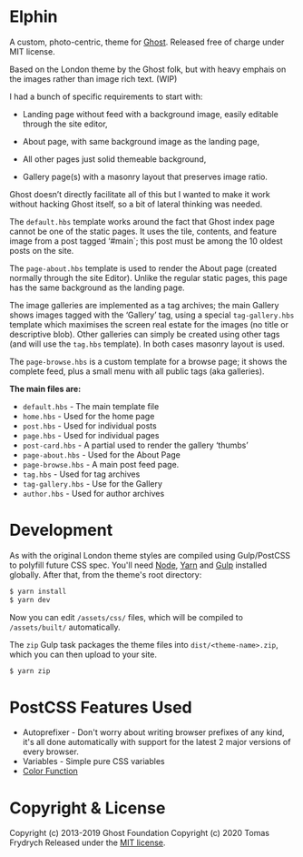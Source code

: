 # Elphin

A custom, photo-centric, theme for [Ghost](http://github.com/tryghost/ghost/). Released free of charge under MIT license.

Based on the London theme by the Ghost folk, but with heavy emphais on the images rather than image rich text. (WIP)

I had a bunch of specific requirements to start with:

* Landing page without feed with a background image, easily editable through
  the site editor,

* About page, with same background image as the landing page,

* All other pages just solid themeable background,

* Gallery page(s) with a masonry layout that preserves image ratio.

Ghost doesn’t directly facilitate all of this but I wanted to make it work without hacking Ghost itself, so a bit of lateral thinking was needed.

The `default.hbs` template works around the fact that Ghost index page cannot
be one of the static pages. It uses the tile, contents, and feature image from a post tagged ‘#main`; this post must be among the 10 oldest posts on the site.

The `page-about.hbs` template is used to render the About page (created normally
through the site Editor). Unlike the regular static pages, this page has the
same background as the landing page.

The image galleries are implemented as a tag archives; the main Gallery shows
images tagged with the ‘Gallery’ tag, using a special `tag-gallery.hbs` template
which maximises the screen real estate for the images (no title or descriptive
blob). Other galleries can simply be created using other tags (and will use the
`tag.hbs` template). In both cases masonry layout is used.

The `page-browse.hbs` is a custom template for a browse page; it shows the
complete feed, plus a small menu with all public tags (aka galleries).

**The main files are:**

- `default.hbs`     - The main template file
- `home.hbs`        - Used for the home page
- `post.hbs`        - Used for individual posts
- `page.hbs`        - Used for individual pages
- `post-card.hbs`   - A partial used to render the gallery ‘thumbs’
- `page-about.hbs`  - Used for the About Page
- `page-browse.hbs` - A main post feed page.
- `tag.hbs`         - Used for tag archives
- `tag-gallery.hbs` - Use for the Gallery
- `author.hbs`      - Used for author archives

# Development

As with the original London theme styles are compiled using Gulp/PostCSS to polyfill future CSS spec. You'll need [Node](https://nodejs.org/), [Yarn](https://yarnpkg.com/) and [Gulp](https://gulpjs.com) installed globally. After that, from the theme's root directory:

```bash
$ yarn install
$ yarn dev
```

Now you can edit `/assets/css/` files, which will be compiled to `/assets/built/` automatically.

The `zip` Gulp task packages the theme files into `dist/<theme-name>.zip`, which you can then upload to your site.

```bash
$ yarn zip
```

# PostCSS Features Used

- Autoprefixer - Don't worry about writing browser prefixes of any kind, it's all done automatically with support for the latest 2 major versions of every browser.
- Variables - Simple pure CSS variables
- [Color Function](https://github.com/postcss/postcss-color-function)


# Copyright & License

Copyright (c) 2013-2019 Ghost Foundation
Copyright (c) 2020 Tomas Frydrych
Released under the [MIT license](LICENSE).
